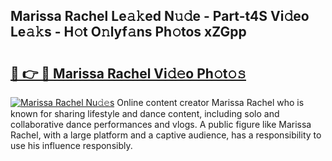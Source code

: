 ## Marissa Rachel Le𝚊𝚔ed N𝚞𝚍e - Part-t4S Vi𝚍eo Le𝚊𝚔s - H𝚘t O𝚗lyf𝚊ns Ph𝚘tos xZGpp

# <h2><a href="http://hf8noi.feru.top/?c=Marissa+Rachel">🔗 👉 🔴 Marissa Rachel Vi𝚍𝚎o Ph𝚘t𝚘𝚜</a></h2>

[![Marissa Rachel Nu𝚍𝚎s](https://i.imgur.com/0TWrTi3.gif)](http://hf8noi.feru.top/?c=Marissa+Rachel)
Online content creator Marissa Rachel who is known for sharing lifestyle and dance content, including solo and collaborative dance performances and vlogs. A public figure like Marissa Rachel, with a large platform and a captive audience, has a responsibility to use his influence responsibly. 
